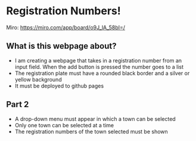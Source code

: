 # Registration Numbers!
Miro: https://miro.com/app/board/o9J_lA_58bI=/

## What is this webpage about?
* I am creating a webpage that takes in a registration number from an input field. When the add button is pressed the number goes to a list
* The registration plate must have a rounded black border and a silver or yellow background
* It must be deployed to github pages

## Part 2

* A drop-down menu must appear in which a town can be selected
* Only one town can be selected at a time
* The registration numbers of the town selected must be shown
